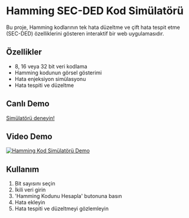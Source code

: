 # Hamming SEC-DED Kod Simülatörü

Bu proje, Hamming kodlarının tek hata düzeltme ve çift hata tespit etme (SEC-DED) özelliklerini gösteren interaktif bir web uygulamasıdır.

## Özellikler

- 8, 16 veya 32 bit veri kodlama
- Hamming kodunun görsel gösterimi
- Hata enjeksiyon simülasyonu
- Hata tespiti ve düzeltme

## Canlı Demo

[Simülatörü deneyin!](https://erarslan.github.io/hamming-code-simulator/)

## Video Demo

[![Hamming Kod Simülatörü Demo](https://img.youtube.com/vi/UkFBbwMG-SM/0.jpg)](https://youtu.be/UkFBbwMG-SM)

## Kullanım

1. Bit sayısını seçin
2. İkili veri girin
3. 'Hamming Kodunu Hesapla' butonuna basın
4. Hata ekleyin
5. Hata tespiti ve düzeltmeyi gözlemleyin
